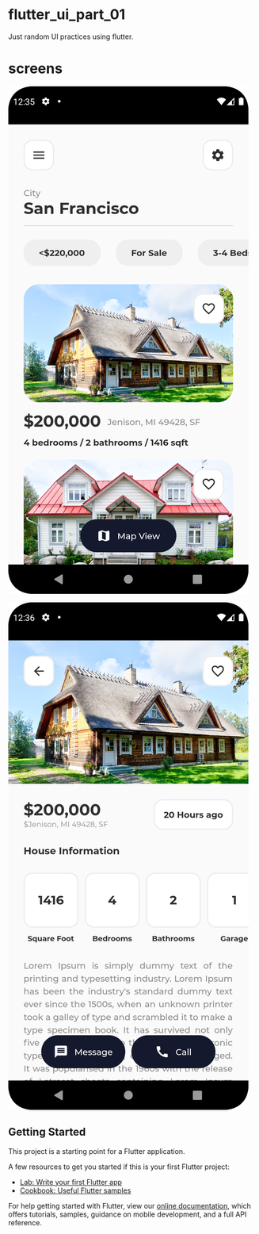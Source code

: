 # flutter_ui_part_01

Just random UI practices using flutter.

# screens

![alt text](https://github.com/touhid1333/flutter_ui_part_01/blob/master/assets/images/sample_landing.png)

![alt text](https://github.com/touhid1333/flutter_ui_part_01/blob/master/assets/images/sample_details.png)

## Getting Started

This project is a starting point for a Flutter application.

A few resources to get you started if this is your first Flutter project:

- [Lab: Write your first Flutter app](https://flutter.dev/docs/get-started/codelab)
- [Cookbook: Useful Flutter samples](https://flutter.dev/docs/cookbook)

For help getting started with Flutter, view our
[online documentation](https://flutter.dev/docs), which offers tutorials, samples, guidance on
mobile development, and a full API reference.
